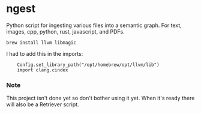 # ngest
Python script for ingesting various files into a semantic graph. For text, images, cpp, python, rust, javascript, and PDFs.

```brew install llvm libmagic```

I had to add this in the imports:

```
    Config.set_library_path("/opt/homebrew/opt/llvm/lib")
    import clang.cindex
```

### Note

This project isn't done yet so don't bother using it yet.
When it's ready there will also be a Retriever script.
